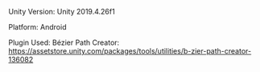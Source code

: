 Unity Version:
	Unity 2019.4.26f1

Platform:
	Android

Plugin Used:
	Bézier Path Creator: https://assetstore.unity.com/packages/tools/utilities/b-zier-path-creator-136082
